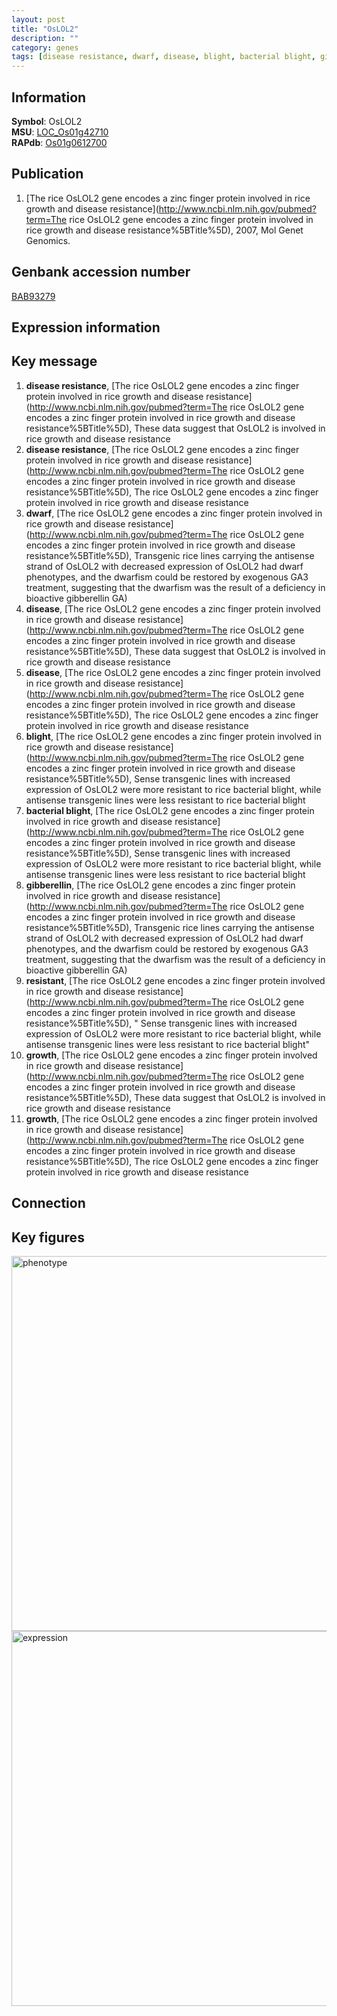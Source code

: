 ```yaml
---
layout: post
title: "OsLOL2"
description: ""
category: genes
tags: [disease resistance, dwarf, disease, blight, bacterial blight, gibberellin, resistant, growth, Gene]
---
```


## Information
__Symbol__: OsLOL2  
__MSU__: [LOC_Os01g42710](http://rice.plantbiology.msu.edu/cgi-bin/ORF_infopage.cgi?orf=LOC_Os01g42710)  
__RAPdb__: [Os01g0612700](http://rapdb.dna.affrc.go.jp/viewer/gbrowse_details/irgsp1?name=Os01g0612700)  

## Publication
1. [The rice OsLOL2 gene encodes a zinc finger protein involved in rice growth and disease resistance](http://www.ncbi.nlm.nih.gov/pubmed?term=The rice OsLOL2 gene encodes a zinc finger protein involved in rice growth and disease resistance%5BTitle%5D), 2007, Mol Genet Genomics.

## Genbank accession number
[BAB93279](http://www.ncbi.nlm.nih.gov/nuccore/BAB93279)  

## Expression information

## Key message
1. __disease resistance__, [The rice OsLOL2 gene encodes a zinc finger protein involved in rice growth and disease resistance](http://www.ncbi.nlm.nih.gov/pubmed?term=The rice OsLOL2 gene encodes a zinc finger protein involved in rice growth and disease resistance%5BTitle%5D),  These data suggest that OsLOL2 is involved in rice growth and disease resistance
2. __disease resistance__, [The rice OsLOL2 gene encodes a zinc finger protein involved in rice growth and disease resistance](http://www.ncbi.nlm.nih.gov/pubmed?term=The rice OsLOL2 gene encodes a zinc finger protein involved in rice growth and disease resistance%5BTitle%5D), The rice OsLOL2 gene encodes a zinc finger protein involved in rice growth and disease resistance
3. __dwarf__, [The rice OsLOL2 gene encodes a zinc finger protein involved in rice growth and disease resistance](http://www.ncbi.nlm.nih.gov/pubmed?term=The rice OsLOL2 gene encodes a zinc finger protein involved in rice growth and disease resistance%5BTitle%5D),  Transgenic rice lines carrying the antisense strand of OsLOL2 with decreased expression of OsLOL2 had dwarf phenotypes, and the dwarfism could be restored by exogenous GA3 treatment, suggesting that the dwarfism was the result of a deficiency in bioactive gibberellin GA)  
4. __disease__, [The rice OsLOL2 gene encodes a zinc finger protein involved in rice growth and disease resistance](http://www.ncbi.nlm.nih.gov/pubmed?term=The rice OsLOL2 gene encodes a zinc finger protein involved in rice growth and disease resistance%5BTitle%5D),  These data suggest that OsLOL2 is involved in rice growth and disease resistance
5. __disease__, [The rice OsLOL2 gene encodes a zinc finger protein involved in rice growth and disease resistance](http://www.ncbi.nlm.nih.gov/pubmed?term=The rice OsLOL2 gene encodes a zinc finger protein involved in rice growth and disease resistance%5BTitle%5D), The rice OsLOL2 gene encodes a zinc finger protein involved in rice growth and disease resistance
6. __blight__, [The rice OsLOL2 gene encodes a zinc finger protein involved in rice growth and disease resistance](http://www.ncbi.nlm.nih.gov/pubmed?term=The rice OsLOL2 gene encodes a zinc finger protein involved in rice growth and disease resistance%5BTitle%5D),  Sense transgenic lines with increased expression of OsLOL2 were more resistant to rice bacterial blight, while antisense transgenic lines were less resistant to rice bacterial blight
7. __bacterial blight__, [The rice OsLOL2 gene encodes a zinc finger protein involved in rice growth and disease resistance](http://www.ncbi.nlm.nih.gov/pubmed?term=The rice OsLOL2 gene encodes a zinc finger protein involved in rice growth and disease resistance%5BTitle%5D),  Sense transgenic lines with increased expression of OsLOL2 were more resistant to rice bacterial blight, while antisense transgenic lines were less resistant to rice bacterial blight
8. __gibberellin__, [The rice OsLOL2 gene encodes a zinc finger protein involved in rice growth and disease resistance](http://www.ncbi.nlm.nih.gov/pubmed?term=The rice OsLOL2 gene encodes a zinc finger protein involved in rice growth and disease resistance%5BTitle%5D),  Transgenic rice lines carrying the antisense strand of OsLOL2 with decreased expression of OsLOL2 had dwarf phenotypes, and the dwarfism could be restored by exogenous GA3 treatment, suggesting that the dwarfism was the result of a deficiency in bioactive gibberellin GA)  
9. __resistant__, [The rice OsLOL2 gene encodes a zinc finger protein involved in rice growth and disease resistance](http://www.ncbi.nlm.nih.gov/pubmed?term=The rice OsLOL2 gene encodes a zinc finger protein involved in rice growth and disease resistance%5BTitle%5D), " Sense transgenic lines with increased expression of OsLOL2 were more resistant to rice bacterial blight, while antisense transgenic lines were less resistant to rice bacterial blight"
10. __growth__, [The rice OsLOL2 gene encodes a zinc finger protein involved in rice growth and disease resistance](http://www.ncbi.nlm.nih.gov/pubmed?term=The rice OsLOL2 gene encodes a zinc finger protein involved in rice growth and disease resistance%5BTitle%5D),  These data suggest that OsLOL2 is involved in rice growth and disease resistance
11. __growth__, [The rice OsLOL2 gene encodes a zinc finger protein involved in rice growth and disease resistance](http://www.ncbi.nlm.nih.gov/pubmed?term=The rice OsLOL2 gene encodes a zinc finger protein involved in rice growth and disease resistance%5BTitle%5D), The rice OsLOL2 gene encodes a zinc finger protein involved in rice growth and disease resistance

## Connection

## Key figures
<img src="http://ricencode.github.io/images/OsLOL2.pheno.png" alt="phenotype"  style="width: 600px;"/>

<img src="http://ricencode.github.io/images/OsLOL2.exp.png" alt="expression"  style="width: 600px;"/>


